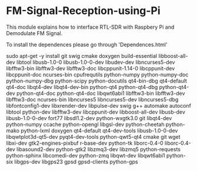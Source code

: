 # FM-Signal-Reception-using-Pi
This module explains how to interface RTL-SDR with Raspbery Pi and Demodulate FM Signal.


To install the dependences please go through 'Dependences.html'



 sudo apt-get -y install git swig cmake doxygen build-essential libboost-all-dev libtool libusb-1.0-0 libusb-1.0-0-dev libudev-dev libncurses5-dev libfftw3-bin libfftw3-dev libfftw3-doc libcppunit-1.14-0 libcppunit-dev libcppunit-doc ncurses-bin cpufrequtils python-numpy python-numpy-doc python-numpy-dbg python-scipy python-docutils qt4-bin-dbg qt4-default qt4-doc libqt4-dev libqt4-dev-bin python-qt4 python-qt4-dbg python-qt4-dev python-qt4-doc python-qt4-doc libqwt6abi1 libfftw3-bin libfftw3-dev libfftw3-doc ncurses-bin libncurses5 libncurses5-dev libncurses5-dbg libfontconfig1-dev libxrender-dev libpulse-dev swig g++ automake autoconf libtool python-dev libfftw3-dev libcppunit-dev libboost-all-dev libusb-dev libusb-1.0-0-dev fort77 libsdl1.2-dev python-wxgtk3.0 git libqt4-dev python-numpy ccache python-opengl libgsl-dev python-cheetah python-mako python-lxml doxygen qt4-default qt4-dev-tools libusb-1.0-0-dev libqwtplot3d-qt5-dev pyqt4-dev-tools python-qwt5-qt4 cmake git wget libxi-dev gtk2-engines-pixbuf r-base-dev python-tk liborc-0.4-0 liborc-0.4-dev libasound2-dev python-gtk2 libzmq3-dev libzmq5 python-requests python-sphinx libcomedi-dev python-zmq libqwt-dev libqwt6abi1 python-six libgps-dev libgps23 gpsd gpsd-clients python-gps
